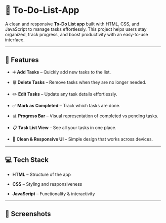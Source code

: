 # 📝 To-Do-List-App
A clean and responsive **To-Do List app** built with HTML, CSS, and JavaScript to manage tasks effortlessly.
This project helps users stay organized, track progress, and boost productivity with an easy-to-use interface.

---

## 🚀 Features

- ➕ **Add Tasks** – Quickly add new tasks to the list.

- 🗑️ **Delete Tasks** – Remove tasks when they are no longer needed.

- ✏️ **Edit Tasks** – Update any task details effortlessly.

- ✅ **Mark as Completed** – Track which tasks are done.

- 📊 **Progress Bar** – Visual representation of completed vs pending tasks.

- 📋 **Task List View** – See all your tasks in one place.

- 🎨 **Clean & Responsive UI** – Simple design that works across devices.

---

## 💻 Tech Stack

- **HTML** – Structure of the app

- **CSS** – Styling and responsiveness

- **JavaScript** – Functionality & interactivity

---

## 📸 Screenshots
